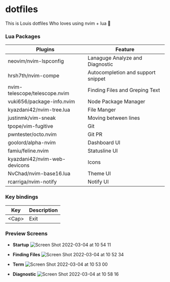 # dotfiles

This is Louis dotfiles Who loves using nvim + lua 🚀

### Lua Packages

| Plugins                       | Feature                            |
| ----------------------------- | ---------------------------------- |
| neovim/nvim-lspconfig         | Lanaguge Analyze and Diagnostic    |
| hrsh7th/nvim-compe            | Autocompletion and support snippet |
| nvim-telescope/telescope.nvim | Finding Files and Greping Text     |
| vuki656/package-info.nvim     | Node Package Manager               |
| kyazdani42/nvim-tree.lua      | File Manger                        |
| justinmk/vim-sneak            | Moving between lines               |
| tpope/vim-fugitive            | Git                                |
| pwntester/octo.nvim           | Git PR                             |
| goolord/alpha-nvim            | Dashboard UI                       |
| famiu/feline.nvim             | Statusline UI                      |
| kyazdani42/nvim-web-devicons  | Icons                              |
| NvChad/nvim-base16.lua        | Theme UI                           |
| rcarriga/nvim-notify          | Notify UI                          |

### Key bindings

| Key     | Description |
| ------- | ----------- |
| \<Cap\> | Exit        |

### Preview Screens

- **Startup** ![Screen Shot 2022-03-04 at 10 54 11](https://user-images.githubusercontent.com/40130936/156696312-bd68dcb2-695e-4724-9570-a4a6d05ad345.png)

- **Finding Files** ![Screen Shot 2022-03-04 at 10 52 34](https://user-images.githubusercontent.com/40130936/156696167-a894d91d-4376-4dc2-ac9a-099da815ff23.png)

- **Term** ![Screen Shot 2022-03-04 at 10 53 00](https://user-images.githubusercontent.com/40130936/156696209-9ac9c9d9-bcd4-4c50-a648-579d384e1a3b.png)

- **Diagnostic** ![Screen Shot 2022-03-04 at 10 58 16](https://user-images.githubusercontent.com/40130936/156696714-995b3479-dd88-4cee-bb9b-dacfe4933dc6.png)
